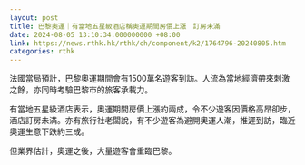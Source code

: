 ```yaml
---
layout: post
title: 巴黎奧運｜有當地五星級酒店稱奧運期間房價上漲　訂房未滿
date: 2024-08-05 13:10:34.000000000 +08:00
link: https://news.rthk.hk/rthk/ch/component/k2/1764796-20240805.htm
categories: rthk
---
```


法國當局預計，巴黎奧運期間會有1500萬名遊客到訪。人流為當地經濟帶來刺激之餘，亦同時考驗巴黎市的旅客承載力。

有當地五星級酒店表示，奧運期間房價上漲約兩成，令不少遊客因價格高昂卻步，酒店訂房未滿。亦有旅行社老闆說，有不少遊客為避開奧運人潮，推遲到訪，臨近奧運生意下跌約三成。

但業界估計，奧運之後，大量遊客會重臨巴黎。
